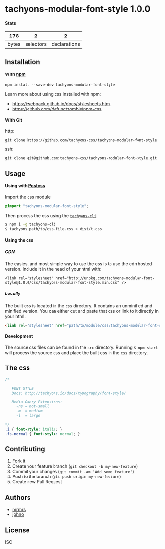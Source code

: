 # tachyons-modular-font-style 1.0.0



#### Stats

176 | 2 | 2
---|---|---
bytes | selectors | declarations

## Installation

#### With [npm](https://npmjs.com)

```
npm install --save-dev tachyons-modular-font-style
```

Learn more about using css installed with npm:
* https://webpack.github.io/docs/stylesheets.html
* https://github.com/defunctzombie/npm-css

#### With Git

http:
```
git clone https://github.com/tachyons-css/tachyons-modular-font-style
```

ssh:
```
git clone git@github.com:tachyons-css/tachyons-modular-font-style.git
```

## Usage

#### Using with [Postcss](https://github.com/postcss/postcss)

Import the css module

```css
@import "tachyons-modular-font-style";
```

Then process the css using the [`tachyons-cli`](https://github.com/tachyons-css/tachyons-cli)

```sh
$ npm i -g tachyons-cli
$ tachyons path/to/css-file.css > dist/t.css
```

#### Using the css

##### CDN
The easiest and most simple way to use the css is to use the cdn hosted version. Include it in the head of your html with:

```
<link rel="stylesheet" href="http://unpkg.com/tachyons-modular-font-style@1.0.0/css/tachyons-modular-font-style.min.css" />
```

##### Locally
The built css is located in the `css` directory. It contains an unminified and minified version.
You can either cut and paste that css or link to it directly in your html.

```html
<link rel="stylesheet" href="path/to/module/css/tachyons-modular-font-style">
```

#### Development

The source css files can be found in the `src` directory.
Running `$ npm start` will process the source css and place the built css in the `css` directory.

## The css

```css
/*

   FONT STYLE
   Docs: http://tachyons.io/docs/typography/font-style/

   Media Query Extensions:
     -ns = not-small
     -m  = medium
     -l  = large

*/
.i { font-style: italic; }
.fs-normal { font-style: normal; }
```

## Contributing

1. Fork it
2. Create your feature branch (`git checkout -b my-new-feature`)
3. Commit your changes (`git commit -am 'Add some feature'`)
4. Push to the branch (`git push origin my-new-feature`)
5. Create new Pull Request

## Authors

* [mrmrs](http://mrmrs.io)
* [johno](http://johnotander.com)

## License

ISC

